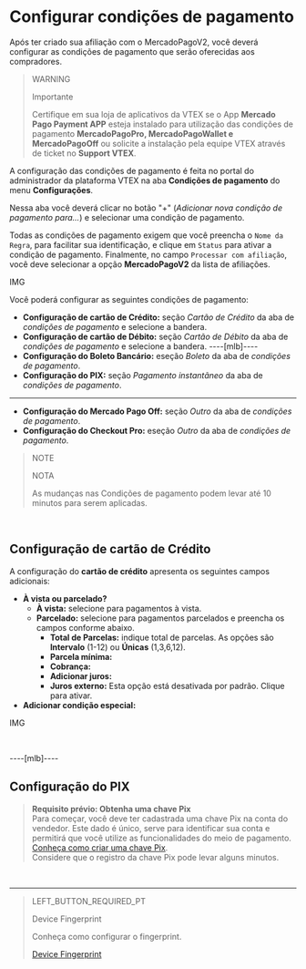 # Configurar condições de pagamento

Após ter criado sua afiliação com o MercadoPagoV2, você deverá configurar as condições de pagamento que serão oferecidas aos compradores.

> WARNING
>
> Importante
>
> Certifique em sua loja de aplicativos da VTEX se o App **Mercado Pago Payment APP** esteja instalado para utilização das condições de pagamento **MercadoPagoPro, MercadoPagoWallet e MercadoPagoOff** ou solicite a instalação pela equipe VTEX através de ticket no **Support VTEX**.

A configuração das condições de pagamento é feita no portal do administrador da plataforma VTEX na aba **Condições de pagamento** do menu **Configurações**. 

Nessa aba você deverá clicar no botão  "+" (*Adicionar nova condição de pagamento para...*) e selecionar uma condição de pagamento.

Todas as condições de pagamento exigem que você preencha o `Nome da Regra`, para facilitar sua identificação, e clique em `Status` para ativar a condição de pagamento. Finalmente, no campo `Processar com afiliação`, você deve selecionar a opção **MercadoPagoV2** da lista de afiliações.

IMG

Você poderá configurar as seguintes condições de pagamento:

* **Configuração de cartão de Crédito:** seção *Cartão de Crédito* da aba de *condições de pagamento* e selecione a bandera.
* **Configuração de cartão de Débito:** seção *Cartão de Débito* da aba de *condições de pagamento* e selecione a bandera.
----[mlb]----
* **Configuração do Boleto Bancário:** eseção *Boleto* da aba de *condições de pagamento*.
* **Configuração do PIX:** seção *Pagamento instantãneo* da aba de *condições de pagamento*.
------------
* **Configuração do Mercado Pago Off:** seção *Outro* da aba de *condições de pagamento*.
* **Configuração do Checkout Pro:** eseção *Outro* da aba de *condições de pagamento*.


> NOTE
>
> NOTA
> 
> As mudanças nas Condições de pagamento podem levar até 10 minutos para serem aplicadas.

&nbsp;

## Configuração de cartão de Crédito

A configuração do **cartão de crédito** apresenta os seguintes campos adicionais:

* **À vista ou parcelado?** 
  * **À vista:** selecione para pagamentos à vista.
  * **Parcelado:** selecione para pagamentos parcelados e preencha os campos conforme abaixo.
    * **Total de Parcelas:** indique total de parcelas. As opções são **Intervalo** (1-12) ou **Únicas** (1,3,6,12).
    * **Parcela mínima:**
    * **Cobrança:**
    * **Adicionar juros:**
    * **Juros externo:** Esta opção está desativada por padrão. Clique para ativar.
* **Adicionar condição especial:**

IMG

&nbsp;

----[mlb]----

## Configuração do PIX

> **Requisito prévio: Obtenha uma chave Pix**
> <br>
> Para começar, você deve ter cadastrada uma chave Pix na conta do vendedor. Este dado é único, serve para identificar sua conta e permitirá que você utilize as funcionalidades do meio de pagamento.
> <br>
> [Conheça como criar uma chave Pix](https://www.mercadopago[FAKER][URL][DOMAIN]/stop/pix?url=https%3A%2F%2Fwww.mercadopago.com.br%2Fadmin-pix-keys%2Fmy-keys&authentication_mode=required).
> <br>
> Considere que o registro da chave Pix pode levar alguns minutos.

&nbsp;

------------

> LEFT_BUTTON_REQUIRED_PT
>
> Device Fingerprint
>
> Conheça como configurar o fingerprint.
>
> [Device Fingerprint](https://www.mercadopago[FAKER][URL][DOMAIN]/developers/pt/guides/plugins/unofficial/vtex/device-fingerprint)
